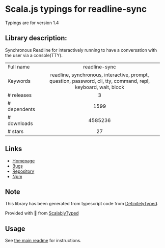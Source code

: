 
# Scala.js typings for readline-sync

Typings are for version 1.4

## Library description:
Synchronous Readline for interactively running to have a conversation with the user via a console(TTY).

|                    |                 |
| ------------------ | :-------------: |
| Full name          | readline-sync |
| Keywords           | readline, synchronous, interactive, prompt, question, password, cli, tty, command, repl, keyboard, wait, block |
| # releases         | 3 |
| # dependents       | 1599 |
| # downloads        | 4585236 |
| # stars            | 27 |

## Links
- [Homepage](https://github.com/anseki/readline-sync)
- [Bugs](https://github.com/anseki/readline-sync/issues)
- [Repository](https://github.com/anseki/readline-sync)
- [Npm](https://www.npmjs.com/package/readline-sync)
    


## Note
This library has been generated from typescript code from [DefinitelyTyped](https://definitelytyped.org).

Provided with :purple_heart: from [ScalablyTyped](https://github.com/oyvindberg/ScalablyTyped)

## Usage
See [the main readme](../../readme.md) for instructions.


